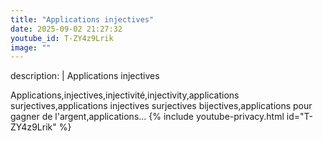 ```yaml
---
title: "Applications injectives"
date: 2025-09-02 21:27:32 
youtube_id: T-ZY4z9Lrik
image: ""
---
```

description: |
  Applications injectives
  
  
  Applications,injectives,injectivité,injectivity,applications surjectives,applications injectives surjectives bijectives,applications pour gagner de l'argent,applications...
{% include youtube-privacy.html id="T-ZY4z9Lrik" %}
